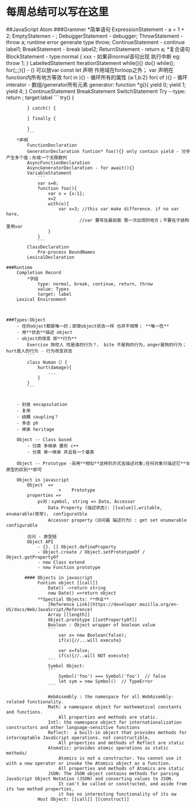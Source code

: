 # 每周总结可以写在这里

##JavaScript Atom
    ###Grammer
        *简单语句
            ExpressionStatement - a = 1 + 2;
            EmptyStatemen - ;
            DebuggerStatement - debugger;
            ThrowStatement - throw a; runtime error generate type throw;
            ContinueStatement - continue label1; 
            BreakStatement - break label2;
            ReturnStatement - return a;
        *复合语句
            BlockStatement - type:normal
                {
                    xxx - 如果非normal语句出现 执行中断 eg: throw 1;
                }
            LabelledStatement
            IterationStatement
                while(){}
                do{} while();
                for(;;;){} - () 可以放var const let 声明 作用域在forloop之外； var 声明在function内所有地方等效
                for( in ){} - 循环所有的属性 {a:1,b:2}
                for( of ){} - 循环interator - 数组/generator所有元素
                    generator:
                    function *g(){
                        yield 0;
                        yield 1;
                        yield 4;
                    }
            ContinueStatement
            BreakStatement
            SwitchStatement
            Try --type: return ; target:label
            ```
            try() {

            } catch() {

            } finally {

            }
            ```
        *声明
            FunctionDeclaration
            GeneratorDeclaration funtion* foo(){} only contain yield - 分步产生多个值；形成一个无限数列
            AsyncFunctionDeclaration
            AsyncGeneratorDeclaration - for await(){}
            VariableStatement
                ```
                var x=0;
                function foo(){
                    var o = {x:1};
                    x=2
                    with(o){
                        var x=3; //this var make difference. if no var here, 
                                //var 要写在最前面 第一次出现的地方；不要在子结构里用var
                    }
                }
                ```
            ClassDeclaration
                Pre-process BoundNames
            LexicalDeclaration

    ###Runtime 
        Completion Record
            *字段 
                type: normal, break, continue, return, throw
                value: Types
                target: label
        Lexical Environment
    


    ###Types:Object 
        - 任何object都是唯一的；即使object状态一样 也并不相等； **唯一性**
        - 用**状态**描述 object
        - object的改变 即**行为**
            Exercise 狗咬人 咬是谁的行为？， bite 不是狗的行为，anger是狗的行为； hurt是人的行为 - 行为改变状态
            ```
            class Human（）{
                hurt(damage){
                    ...
                }
            }
            ```
        

        - 封装 encapsulation 
        - 复用
        - 结耦 coupling？
        - 多态 ph
        - 继承 heritage

        Object -- Class based
            - 归类 多继承 菱形 c++
            - 分类 单一继承 并且有一个基类

        Object -- Prototype -采用**相似**这样的方式去描述对象;任何对象只描述它**与原型的区别**即可

        Object in javascript
            Object  =>    
                        +    Prototype
            properties =>
                pv对：symbol, string => Data, Accessor
                    Data Property (描述状态): [[value]],writable, enumarable(枚举)， configuratble　
                    Accessor property（访问器 描述行为）: get set enumarable configurable

            访问 - 原型链
            Object API 
                - {}. [] Object.defineProperty
                - Object.create / Object.setPrototypeOf / Object.getPropertyOf
                - new Class extend
                - new Function prototype

           #### Objects in javascript
                Funtion object [[call]]
                    Date() ->return string
                    new Date() =>return object
                **Spectial Objects: **作业** 
                    [Reference Link](https://developer.mozilla.org/en-US/docs/Web/JavaScript/Reference)
                    Array [[length]] 
                    Object.prototype [[setPropertyOf]]
                    Boolean : Object wrapper of boolean value 
                    ```
                        var x= new Boolean(false); 
                        if(x){//...will execute}
                        
                        var x=false;
                        if(x){//..will NOT execute}
                    ```
                    Symbol Object:
                    ```
                        Symbol('foo') === Symbol('foo')  // false
                        let sym = new Symbol()  // TypeError
                    ```
                
                    WebAssembly : the namespace for all WebAssembly-related functionality.
                    Math: a namespace object for mathematical constants and functions. 
                        All properties and methods are static.
                    Intl: the namespace object for internationalization constructors and other language-sensitive functions
                    Reflect:  a built-in object that provides methods for interceptable JavaScript operations. not constructible, 
                        All properties and methods of Reflect are static
                    Atomatic: provides atomic operations as static methods/
                        Atomics is not a constructor. You cannot use it with a new operator or invoke the Atomics object as a function. 
                        All properties and methods of Atomics are static
                    JSON: The JSON object contains methods for parsing JavaScript Object Notation (JSON) and converting values to JSON. 
                        It can't be called or constructed, and aside from its two method properties, 
                        it has no interesting functionality of its ow
                Host Object: [[call]] [[construct]]

            

       
